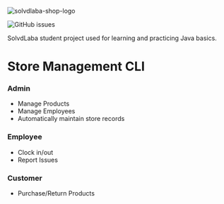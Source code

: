 ![solvdlaba-shop-logo](https://user-images.githubusercontent.com/48656131/210275880-ee274336-36bf-4f3f-83a8-ee6c5204ef12.png)

![GitHub issues](https://img.shields.io/github/issues/FeatheredElephant/SolvdLaba)

SolvdLaba student project used for learning and practicing Java basics.

# Store Management CLI
### Admin
* Manage Products
* Manage Employees
* Automatically maintain store records
### Employee
* Clock in/out
* Report Issues
### Customer
* Purchase/Return Products

